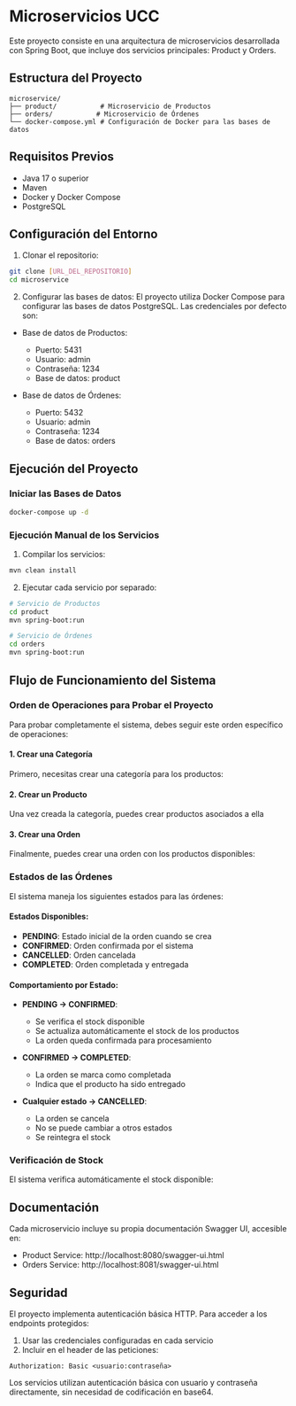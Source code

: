 # Microservicios UCC

Este proyecto consiste en una arquitectura de microservicios desarrollada con Spring Boot, que incluye dos servicios principales: Product y Orders.

## Estructura del Proyecto

```
microservice/
├── product/           # Microservicio de Productos
├── orders/           # Microservicio de Órdenes
└── docker-compose.yml # Configuración de Docker para las bases de datos
```

## Requisitos Previos

- Java 17 o superior
- Maven
- Docker y Docker Compose
- PostgreSQL

## Configuración del Entorno

1. Clonar el repositorio:
```bash
git clone [URL_DEL_REPOSITORIO]
cd microservice
```

2. Configurar las bases de datos:
El proyecto utiliza Docker Compose para configurar las bases de datos PostgreSQL. Las credenciales por defecto son:

- Base de datos de Productos:
  - Puerto: 5431
  - Usuario: admin
  - Contraseña: 1234
  - Base de datos: product

- Base de datos de Órdenes:
  - Puerto: 5432
  - Usuario: admin
  - Contraseña: 1234
  - Base de datos: orders

## Ejecución del Proyecto

### Iniciar las Bases de Datos

```bash
docker-compose up -d
```

### Ejecución Manual de los Servicios

1. Compilar los servicios:
```bash
mvn clean install
```

2. Ejecutar cada servicio por separado:
```bash
# Servicio de Productos
cd product
mvn spring-boot:run

# Servicio de Órdenes
cd orders
mvn spring-boot:run
```

## Flujo de Funcionamiento del Sistema

### Orden de Operaciones para Probar el Proyecto

Para probar completamente el sistema, debes seguir este orden específico de operaciones:

#### 1. Crear una Categoría
Primero, necesitas crear una categoría para los productos:

#### 2. Crear un Producto
Una vez creada la categoría, puedes crear productos asociados a ella

#### 3. Crear una Orden
Finalmente, puedes crear una orden con los productos disponibles:

### Estados de las Órdenes

El sistema maneja los siguientes estados para las órdenes:

#### Estados Disponibles:
- **PENDING**: Estado inicial de la orden cuando se crea
- **CONFIRMED**: Orden confirmada por el sistema
- **CANCELLED**: Orden cancelada
- **COMPLETED**: Orden completada y entregada

#### Comportamiento por Estado:

- **PENDING → CONFIRMED**: 
  - Se verifica el stock disponible
  - Se actualiza automáticamente el stock de los productos
  - La orden queda confirmada para procesamiento

- **CONFIRMED → COMPLETED**: 
  - La orden se marca como completada
  - Indica que el producto ha sido entregado

- **Cualquier estado → CANCELLED**: 
  - La orden se cancela
  - No se puede cambiar a otros estados
  - Se reintegra el stock

### Verificación de Stock

El sistema verifica automáticamente el stock disponible:

## Documentación

Cada microservicio incluye su propia documentación Swagger UI, accesible en:

- Product Service: http://localhost:8080/swagger-ui.html
- Orders Service: http://localhost:8081/swagger-ui.html

## Seguridad

El proyecto implementa autenticación básica HTTP. Para acceder a los endpoints protegidos:

1. Usar las credenciales configuradas en cada servicio
2. Incluir en el header de las peticiones:
```
Authorization: Basic <usuario:contraseña>
```

Los servicios utilizan autenticación básica con usuario y contraseña directamente, sin necesidad de codificación en base64.